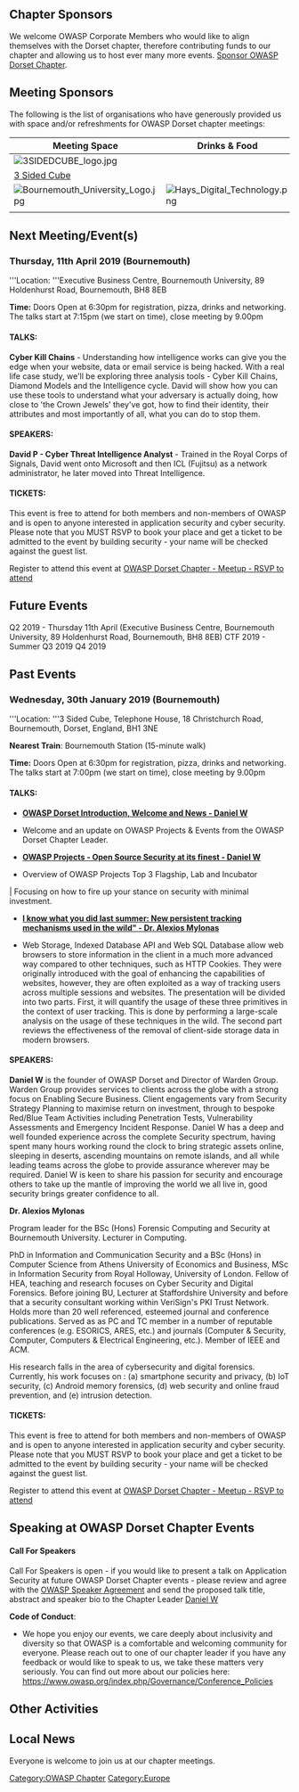## Chapter Sponsors

We welcome OWASP Corporate Members who would like to align themselves
with the Dorset chapter, therefore contributing funds to our chapter and
allowing us to host ever many more events. [Sponsor OWASP Dorset
Chapter](Local_Chapter_Supporter "wikilink").

## Meeting Sponsors

The following is the list of organisations who have generously provided
us with space and/or refreshments for OWASP Dorset chapter meetings:

| Meeting Space                                                                                           | Drinks & Food                                                                               |
| ------------------------------------------------------------------------------------------------------- | ------------------------------------------------------------------------------------------- |
| ![3SIDEDCUBE_logo.jpg](3SIDEDCUBE_logo.jpg "3SIDEDCUBE_logo.jpg")                                      |                                                                                             |
| [3 Sided Cube](https://3sidedcube.com/)                                                                 |                                                                                             |
| ![Bournemouth_University_Logo.jpg](Bournemouth_University_Logo.jpg "Bournemouth_University_Logo.jpg") | ![Hays_Digital_Technology.png](Hays_Digital_Technology.png "Hays_Digital_Technology.png") |
|                                                                                                         |                                                                                             |

## Next Meeting/Event(s)

### Thursday, 11th April 2019 (Bournemouth)

'''Location: '''Executive Business Centre, Bournemouth University, 89
Holdenhurst Road, Bournemouth, BH8 8EB

**Time:** Doors Open at 6:30pm for registration, pizza, drinks and
networking. The talks start at 7:15pm (we start on time), close meeting
by 9.00pm

#### TALKS:

**Cyber Kill Chains** - Understanding how intelligence works can give
you the edge when your website, data or email service is being hacked.
With a real life case study, we'll be exploring three analysis tools -
Cyber Kill Chains, Diamond Models and the Intelligence cycle. David will
show how you can use these tools to understand what your adversary is
actually doing, how close to 'the Crown Jewels' they've got, how to find
their identity, their attributes and most importantly of all, what you
can do to stop them.

#### SPEAKERS:

**David P - Cyber Threat Intelligence Analyst** - Trained in the Royal
Corps of Signals, David went onto Microsoft and then ICL (Fujitsu) as a
network administrator, he later moved into Threat Intelligence.

#### TICKETS:

This event is free to attend for both members and non-members of OWASP
and is open to anyone interested in application security and cyber
security. Please note that you MUST RSVP to book your place and get a
ticket to be admitted to the event by building security - your name will
be checked against the guest list.

Register to attend this event at [OWASP Dorset Chapter - Meetup - RSVP
to attend](http://meetu.ps/e/GtFdd/HpXD9/f)

## Future Events

Q2 2019 - Thursday 11th April (Executive Business Centre, Bournemouth
University, 89 Holdenhurst Road, Bournemouth, BH8 8EB)
CTF 2019 - Summer
Q3 2019
Q4 2019

## Past Events

### Wednesday, 30th January 2019 (Bournemouth)

'''Location: '''3 Sided Cube, Telephone House, 18 Christchurch Road,
Bournemouth, Dorset, England, BH1 3NE

**Nearest Train**: Bournemouth Station (15-minute walk)

**Time:** Doors Open at 6:30pm for registration, pizza, drinks and
networking. The talks start at 7:00pm (we start on time), close meeting
by 9.00pm

#### TALKS:

  - **[OWASP Dorset Introduction, Welcome and News - Daniel
    W](https://www.owasp.org/images/c/cd/OWASP_Dorset_Chapter_Meeting_Jan_2019_Introduction_And_Talk_1-OWASP_Projects.pdf)**

<!-- end list -->

  -
    Welcome and an update on OWASP Projects & Events from the OWASP
    Dorset Chapter Leader.

<!-- end list -->

  - **[OWASP Projects - Open Source Security at its finest - Daniel
    W](https://www.owasp.org/images/c/cd/OWASP_Dorset_Chapter_Meeting_Jan_2019_Introduction_And_Talk_1-OWASP_Projects.pdf)**

<!-- end list -->

  -
    Overview of OWASP Projects Top 3 Flagship, Lab and Incubator

| Focusing on how to fire up your stance on security with minimal
investment.

  - **[I know what you did last summer: New persistent tracking
    mechanisms used in the wild" - Dr. Alexios
    Mylonas](https://www.owasp.org/images/c/ca/OWASP_Dorset_Chapter_Meeting_Jan_2019_Talk_2_Web_Tracking.pdf)** 

<!-- end list -->

  -
    Web Storage, Indexed Database API and Web SQL Database allow web
    browsers to store information in the client in a much more advanced
    way compared to other techniques, such as HTTP Cookies. They were
    originally introduced with the goal of enhancing the capabilities of
    websites, however, they are often exploited as a way of tracking
    users across multiple sessions and websites. The presentation will
    be divided into two parts. First, it will quantify the usage of
    these three primitives in the context of user tracking. This is done
    by performing a large-scale analysis on the usage of these
    techniques in the wild. The second part reviews the effectiveness of
    the removal of client-side storage data in modern browsers.

#### SPEAKERS:

**Daniel W** is the founder of OWASP Dorset and Director of Warden
Group. Warden Group provides services to clients across the globe with a
strong focus on Enabling Secure Business. Client engagements vary from
Security Strategy Planning to maximise return on investment, through to
bespoke Red/Blue Team Activities including Penetration Tests,
Vulnerability Assessments and Emergency Incident Response. Daniel W has
a deep and well founded experience across the complete Security
spectrum, having spent many hours working round the clock to bring
strategic assets online, sleeping in deserts, ascending mountains on
remote islands, and all while leading teams across the globe to provide
assurance wherever may be required. Daniel W is keen to share his
passion for security and encourage others to take up the mantle of
improving the world we all live in, good security brings greater
confidence to all.

**Dr. Alexios Mylonas**

Program leader for the BSc (Hons) Forensic Computing and Security at
Bournemouth University. Lecturer in Computing.

PhD in Information and Communication Security and a BSc (Hons) in
Computer Science from Athens University of Economics and Business, MSc
in Information Security from Royal Holloway, University of London.
Fellow of HEA, teaching and research focuses on Cyber Security and
Digital Forensics. Before joining BU, Lecturer at Staffordshire
University and before that a security consultant working within
VeriSign's PKI Trust Network. Holds more than 20 well referenced,
esteemed journal and conference publications. Served as as PC and TC
member in a number of reputable conferences (e.g. ESORICS, ARES, etc.)
and journals (Computer & Security, Computer, Computers & Electrical
Engineering, etc.). Member of IEEE and ACM.

His research falls in the area of cybersecurity and digital forensics.
Currently, his work focuses on : (a) smartphone security and privacy,
(b) IoT security, (c) Android memory forensics, (d) web security and
online fraud prevention, and (e) intrusion detection.

#### TICKETS:

This event is free to attend for both members and non-members of OWASP
and is open to anyone interested in application security and cyber
security. Please note that you MUST RSVP to book your place and get a
ticket to be admitted to the event by building security - your name will
be checked against the guest list.

Register to attend this event at [OWASP Dorset Chapter - Meetup - RSVP
to attend](http://meetu.ps/e/Gjv1D/HpXD9/f)

## Speaking at OWASP Dorset Chapter Events

#### Call For Speakers

Call For Speakers is open - if you would like to present a talk on
Application Security at future OWASP Dorset Chapter events - please
review and agree with the [OWASP Speaker
Agreement](Speaker_Agreement "wikilink") and send the proposed talk
title, abstract and speaker bio to the Chapter Leader [Daniel
W](mailto:daniel.warden@owasp.org)

**Code of Conduct**:

  -
    We hope you enjoy our events, we care deeply about inclusivity and
    diversity so that OWASP is a comfortable and welcoming community for
    everyone. Please reach out to one of our chapter leader if you have
    any feedback or would like to speak to us, we take these matters
    very seriously. You can find out more about our policies here:
    <https://www.owasp.org/index.php/Governance/Conference_Policies>

## Other Activities

## Local News

Everyone is welcome to join us at our chapter meetings.

[Category:OWASP Chapter](Category:OWASP_Chapter "wikilink")
[Category:Europe](Category:Europe "wikilink")